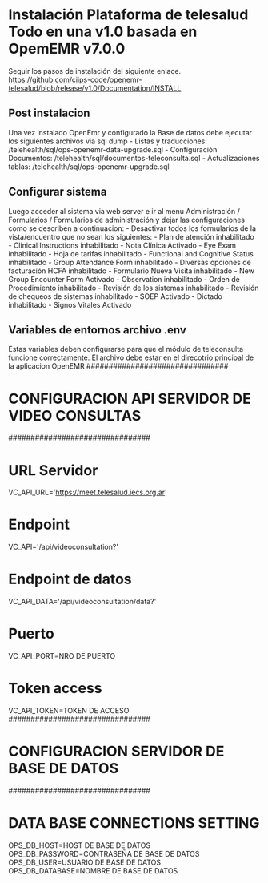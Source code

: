 # Instalación Plataforma de telesalud Todo en una v1.0 basada en OpemEMR  v7.0.0 

Seguir los pasos de instalación del siguiente enlace. https://github.com/ciips-code/openemr-telesalud/blob/release/v1.0/Documentation/INSTALL

## Post instalacion 
Una vez instalado OpenEmr y configurado la Base de datos debe ejecutar los siguientes archivos via sql dump
    - Listas y traducciones: /telehealth/sql/ops-openemr-data-upgrade.sql
    - Configuración Documentos: /telehealth/sql/documentos-teleconsulta.sql
    - Actualizaciones tablas: /telehealth/sql/ops-openemr-upgrade.sql

## Configurar sistema
Luego acceder al sistema via web server e ir al menu Administración / Formularios / Formularios de administración y dejar las configuraciones  como se describen a continuacion: 
        - Desactivar todos los formularios de la vista/encuentro que no sean los siguientes:
            - Plan de atención	inhabilitado	
            - Clinical Instructions	inhabilitado
            - Nota Clínica	Activado 
            - Eye Exam	inhabilitado 
            - Hoja de tarifas	inhabilitado 
            - Functional and Cognitive Status	inhabilitado 
            - Group Attendance Form	inhabilitado 
            - Diversas opciones de facturación HCFA	inhabilitado 
            - Formulario Nueva Visita	inhabilitado 
            - New Group Encounter Form	Activado 
            - Observation	inhabilitado 
            - Orden de Procedimiento	inhabilitado 
            - Revisión de los sistemas	inhabilitado 
            - Revisión de chequeos de sistemas	inhabilitado 
            - SOEP	Activado 
            - Dictado	inhabilitado 
            - Signos Vitales	Activado
## Variables de entornos archivo .env
Estas variables deben configurarse para que el módulo de teleconsulta funcione correctamente. El archivo debe estar en el direcotrio principal de la aplicacion OpenEMR 
################################
# CONFIGURACION API SERVIDOR DE VIDEO CONSULTAS
################################
# URL Servidor
VC_API_URL='https://meet.telesalud.iecs.org.ar'
# Endpoint 
VC_API='/api/videoconsultation?'
# Endpoint de datos
VC_API_DATA='/api/videoconsultation/data?'
# Puerto
VC_API_PORT=NRO DE PUERTO
# Token access
VC_API_TOKEN=TOKEN DE ACCESO
################################
# CONFIGURACION SERVIDOR DE BASE DE DATOS
################################
# DATA BASE CONNECTIONS SETTING
OPS_DB_HOST=HOST DE BASE DE DATOS
OPS_DB_PASSWORD=CONTRASEÑA DE BASE DE DATOS
OPS_DB_USER=USUARIO DE BASE DE DATOS
OPS_DB_DATABASE=NOMBRE DE BASE DE DATOS